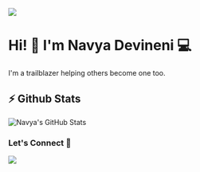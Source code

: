 
[![](https://komarev.com/ghpvc/?username=navyadevineni&color=blue&label=Profile%20Views)](https://github.com/navyadevineni/navya)


# Hi! 👋 I'm Navya Devineni 💻

I'm a trailblazer helping others become one too.

## ⚡ Github Stats

![Navya's GitHub Stats](https://github-readme-stats.vercel.app/api?username=navyadevineni&show_icons=true&hide_border=true)

### Let's Connect 🔗

[![](https://img.shields.io/badge/linkedin-%230077B5.svg?&style=for-the-badge&logo=linkedin&logoColor=white0e76a8)](https://www.linkedin.com/in/navya-devineni-486373105/)
